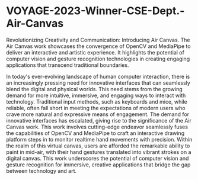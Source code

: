# VOYAGE-2023-Winner-CSE-Dept.-Air-Canvas
Revolutionizing Creativity and Communication: Introducing Air Canvas. The Air Canvas work showcases the convergence of OpenCV and MediaPipe to deliver an interactive and artistic experience. It highlights the potential of computer vision and gesture recognition technologies in creating engaging applications that transcend traditional boundaries. 

In today's ever-evolving landscape of human computer interaction, there is an increasingly pressing need for innovative interfaces that can seamlessly blend the digital and physical worlds. This need stems from the growing demand for more intuitive, immersive, and engaging ways to interact with technology. Traditional input methods, such as keyboards and mice, while reliable, often fall short in meeting the expectations of modern users who crave more natural and expressive means of engagement. The demand for innovative interfaces has escalated, giving rise to the significance of the Air Canvas work. This work involves cutting-edge endeavor seamlessly fuses the capabilities of OpenCV and MediaPipe to craft an interactive drawing platform steps in to monitor realtime hand movements with precision. Within the realm of this virtual canvas, users are afforded the remarkable ability to paint in mid-air, with their hand gestures translated into vibrant strokes on a digital canvas. This work underscores the potential of computer vision and gesture recognition for immersive, creative applications that bridge the gap between technology and art.
